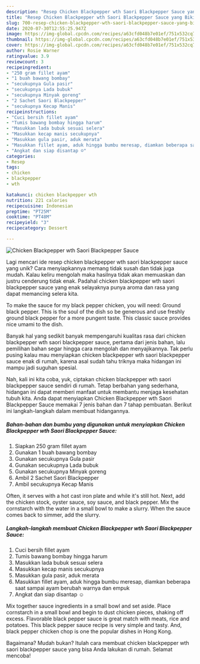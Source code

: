 ```yaml
---
description: "Resep Chicken Blackpepper wth Saori Blackpepper Sauce yang Bikin Ngiler"
title: "Resep Chicken Blackpepper wth Saori Blackpepper Sauce yang Bikin Ngiler"
slug: 700-resep-chicken-blackpepper-wth-saori-blackpepper-sauce-yang-bikin-ngiler
date: 2020-07-30T12:55:25.947Z
image: https://img-global.cpcdn.com/recipes/a63cfd048b7e01ef/751x532cq70/chicken-blackpepper-wth-saori-blackpepper-sauce-foto-resep-utama.jpg
thumbnail: https://img-global.cpcdn.com/recipes/a63cfd048b7e01ef/751x532cq70/chicken-blackpepper-wth-saori-blackpepper-sauce-foto-resep-utama.jpg
cover: https://img-global.cpcdn.com/recipes/a63cfd048b7e01ef/751x532cq70/chicken-blackpepper-wth-saori-blackpepper-sauce-foto-resep-utama.jpg
author: Rosie Warner
ratingvalue: 3.9
reviewcount: 3
recipeingredient:
- "250 gram fillet ayam"
- "1 buah bawang bombay"
- "secukupnya Gula pasir"
- "secukupnya Lada bubuk"
- "secukupnya Minyak goreng"
- "2 Sachet Saori Blackpepper"
- "secukupnya Kecap Manis"
recipeinstructions:
- "Cuci bersih fillet ayam"
- "Tumis bawang bombay hingga harum"
- "Masukkan lada bubuk sesuai selera"
- "Masukkan kecap manis secukupnya"
- "Masukkan gula pasir, aduk merata"
- "Masukkan fillet ayam, aduk hingga bumbu meresap, diamkan beberapa saat sampai ayam berubah warnya dan empuk"
- "Angkat dan siap disantap ☺"
categories:
- Resep
tags:
- chicken
- blackpepper
- wth

katakunci: chicken blackpepper wth 
nutrition: 221 calories
recipecuisine: Indonesian
preptime: "PT25M"
cooktime: "PT48M"
recipeyield: "3"
recipecategory: Dessert

---
```



![Chicken Blackpepper wth Saori Blackpepper Sauce](https://img-global.cpcdn.com/recipes/a63cfd048b7e01ef/751x532cq70/chicken-blackpepper-wth-saori-blackpepper-sauce-foto-resep-utama.jpg)

Lagi mencari ide resep chicken blackpepper wth saori blackpepper sauce yang unik? Cara menyiapkannya memang tidak susah dan tidak juga mudah. Kalau keliru mengolah maka hasilnya tidak akan memuaskan dan justru cenderung tidak enak. Padahal chicken blackpepper wth saori blackpepper sauce yang enak selayaknya punya aroma dan rasa yang dapat memancing selera kita.

To make the sauce for my black pepper chicken, you will need: Ground black pepper. This is the soul of the dish so be generous and use freshly ground black pepper for a more pungent taste. This classic sauce provides nice umami to the dish.

Banyak hal yang sedikit banyak mempengaruhi kualitas rasa dari chicken blackpepper wth saori blackpepper sauce, pertama dari jenis bahan, lalu pemilihan bahan segar hingga cara mengolah dan menyajikannya. Tak perlu pusing kalau mau menyiapkan chicken blackpepper wth saori blackpepper sauce enak di rumah, karena asal sudah tahu triknya maka hidangan ini mampu jadi suguhan spesial.


Nah, kali ini kita coba, yuk, ciptakan chicken blackpepper wth saori blackpepper sauce sendiri di rumah. Tetap berbahan yang sederhana, hidangan ini dapat memberi manfaat untuk membantu menjaga kesehatan tubuh kita. Anda dapat menyiapkan Chicken Blackpepper wth Saori Blackpepper Sauce memakai 7 jenis bahan dan 7 tahap pembuatan. Berikut ini langkah-langkah dalam membuat hidangannya.

<!--inarticleads1-->

##### Bahan-bahan dan bumbu yang digunakan untuk menyiapkan Chicken Blackpepper wth Saori Blackpepper Sauce:

1. Siapkan 250 gram fillet ayam
1. Gunakan 1 buah bawang bombay
1. Gunakan secukupnya Gula pasir
1. Gunakan secukupnya Lada bubuk
1. Gunakan secukupnya Minyak goreng
1. Ambil 2 Sachet Saori Blackpepper
1. Ambil secukupnya Kecap Manis


Often, it serves with a hot cast iron plate and while it&#39;s still hot. Next, add the chicken stock, oyster sauce, soy sauce, and black pepper. Mix the cornstarch with the water in a small bowl to make a slurry. When the sauce comes back to simmer, add the slurry. 

<!--inarticleads2-->

##### Langkah-langkah membuat Chicken Blackpepper wth Saori Blackpepper Sauce:

1. Cuci bersih fillet ayam
1. Tumis bawang bombay hingga harum
1. Masukkan lada bubuk sesuai selera
1. Masukkan kecap manis secukupnya
1. Masukkan gula pasir, aduk merata
1. Masukkan fillet ayam, aduk hingga bumbu meresap, diamkan beberapa saat sampai ayam berubah warnya dan empuk
1. Angkat dan siap disantap ☺


Mix together sauce ingredients in a small bowl and set aside. Place cornstarch in a small bowl and begin to dust chicken pieces, shaking off excess. Flavorable black pepper sauce is great match with meats, rice and potatoes. This black pepper sauce recipe is very simple and tasty. And, black pepper chicken chop is one the popular dishes in Hong Kong. 

Bagaimana? Mudah bukan? Itulah cara membuat chicken blackpepper wth saori blackpepper sauce yang bisa Anda lakukan di rumah. Selamat mencoba!
